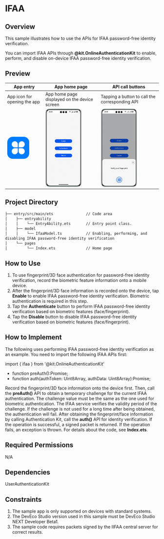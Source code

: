 # IFAA

## Overview

This sample illustrates how to use the APIs for IFAA password-free identity verification.

You can import IFAA APIs through **@kit.OnlineAuthenticationKit** to enable, perform, and disable on-device IFAA password-free identity verification.


## Preview

| App entry| App home page| API call buttons|
| --------------- | --------------- | -------------- |
| App icon for opening the app| App home page displayed on the device screen  | Tapping a button to call the corresponding API |
| <img src=".\image\startIcon.png" style="zoom:50%;" /> | <img src=".\image\homepage.jpeg" style="zoom:25%;" /> | <img src=".\image\results.jpeg" style="zoom:25%;" /> |

## Project Directory

```
├── entry/src/main/ets               // Code area
│    ├── entryability
│    │    └── EntryAbility.ets       // Entry point class.
│    ├── model
│    │    └── IfaaModel.ts           // Enabling, performing, and disabling IFAA password-free identity verification
│    └── pages
│         └── Index.ets              // Home page
```



## How to Use

1. To use fingerprint/3D face authentication for password-free identity verification, record the biometric feature information onto a mobile device.
2. After the fingerprint/3D face information is recorded onto the device, tap **Enable** to enable IFAA password-free identity verification. Biometric authentication is required in this step.
3. Tap the **Authenticate** button to perform IFAA password-free identity verification based on biometric features (face/fingerprint).
4. Tap the **Disable** button to disable IFAA password-free identity verification based on biometric features (face/fingerprint).


## How to Implement
The following uses performing IFAA password-free identity verification as an example. You need to import the following IFAA APIs first:

import { ifaa } from '@kit.OnlineAuthenticationKit'
* function preAuth():Promise<Uint8Array>;
* function auth(authToken: Uint8Array, authData: Uint8Array):Promise<Uint8Array>;

Record the fingerprint/3D face information onto the device first. Then, call the **preAuth()** API to obtain a temporary challenge for the current IFAA authentication. The challenge value must be the same as the one used for biometric authentication. The IFAA service verifies the validity period of the challenge. If the challenge is not used for a long time after being obtained, the authentication will fail.
After obtaining the fingerprint/face information by calling Authentication Kit, call the **auth()** API for identity verification. If the operation is successful, a signed packet is returned. If the operation fails, an exception is thrown.
For details about the code, see **Index.ets**.


## Required Permissions

N/A

## Dependencies

UserAuthenticationKit

## Constraints

1. The sample app is only supported on devices with standard systems.
2. The DevEco Studio version used in this sample must be DevEco Studio NEXT Developer Beta1.
3. The sample code requires packets signed by the IIFAA central server for correct results.

